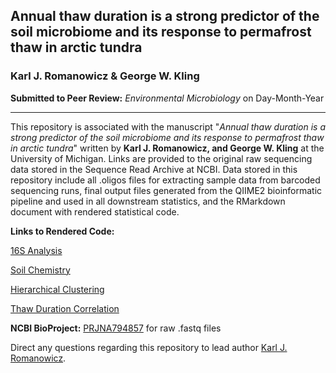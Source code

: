 ## Annual thaw duration is a strong predictor of the soil microbiome and its response to permafrost thaw in arctic tundra

### Karl J. Romanowicz & George W. Kling

**Submitted to Peer Review:** *Environmental Microbiology* on Day-Month-Year
_____________________________________

This repository is associated with the manuscript "*Annual thaw duration is a strong predictor of the soil microbiome and its response to permafrost thaw in arctic tundra*" written by **Karl J. Romanowicz, and George W. Kling** at the University of Michigan. Links are provided to the original raw sequencing data stored in the Sequence Read Archive at NCBI. Data stored in this repository include all .oligos files for extracting sample data from barcoded sequencing runs, final output files generated from the QIIME2 bioinformatic pipeline and used in all downstream statistics, and the RMarkdown  document with rendered statistical code.

**Links to Rendered Code:** 

[16S Analysis](https://rpubs.com/kjromano/EnvMicro22_16S_Analysis)

[Soil Chemistry](https://rpubs.com/kjromano/EnvMicro22_SOIL_Analysis)

[Hierarchical Clustering](https://rpubs.com/kjromano/EnvMicro22_CLUSTER_Analysis)

[Thaw Duration Correlation](https://rpubs.com/kjromano/EnvMicro22_CORR_Analysis)

**NCBI BioProject:** [PRJNA794857](https://www.ncbi.nlm.nih.gov/bioproject/?term=PRJNA794857) for raw .fastq files

Direct any questions regarding this repository to lead author [Karl J. Romanowicz](mailto:kjromano@umich.edu).
